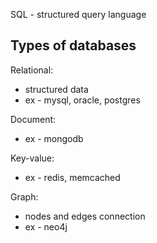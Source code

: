 SQL - structured query language

## Types of databases

Relational:
* structured data
* ex - mysql, oracle, postgres

Document:
* ex - mongodb

Key-value:
* ex - redis, memcached

Graph:
* nodes and edges connection
* ex - neo4j